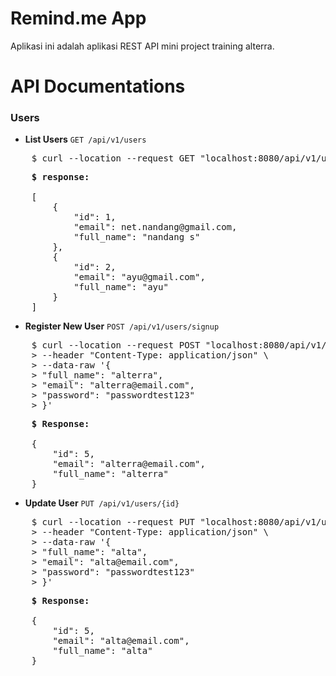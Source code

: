 # Remind.me App
Aplikasi ini adalah aplikasi REST API mini project training alterra.

# API Documentations
### Users
- <strong>List Users</strong> `GET /api/v1/users`

<pre>
    $ curl --location --request GET "localhost:8080/api/v1/users"`
</pre>
<pre>
    <b>$ response:</b>

    [
        {
            "id": 1,
            "email": net.nandang@gmail.com,
            "full_name": "nandang s"
        },
        {
            "id": 2,
            "email": "ayu@gmail.com",
            "full_name": "ayu"
        }
    ]
</pre>
- <strong>Register New User</strong> `POST /api/v1/users/signup`
<pre>
    $ curl --location --request POST "localhost:8080/api/v1/users/signup" \
    > --header "Content-Type: application/json" \
    > --data-raw '{
    > "full_name": "alterra",
    > "email": "alterra@email.com",
    > "password": "passwordtest123"
    > }'
</pre>
<pre>
    <b>$ Response:</b>

    {
        "id": 5,
        "email": "alterra@email.com",
        "full_name": "alterra"
    }
</pre>

- <strong>Update User</strong> `PUT /api/v1/users/{id}`
<pre>
    $ curl --location --request PUT "localhost:8080/api/v1/users/5" \
    > --header "Content-Type: application/json" \
    > --data-raw '{
    > "full_name": "alta",
    > "email": "alta@email.com",
    > "password": "passwordtest123"
    > }'
</pre>
<pre>
    <b>$ Response:</b>

    {
        "id": 5,
        "email": "alta@email.com",
        "full_name": "alta"
    }
</pre>
